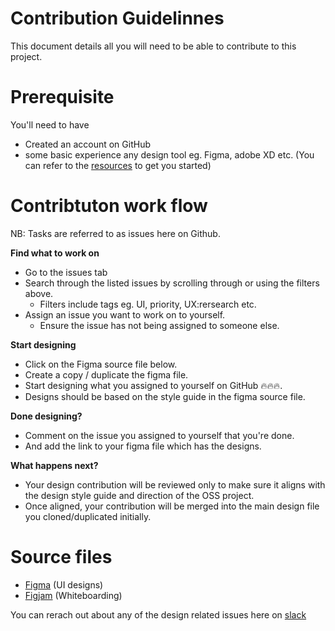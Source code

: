 # Contribution Guidelinnes 
This document details all you will need to be able to contribute to this project.

# Prerequisite
You'll need to have 
- Created an account on GitHub
- some basic experience any design tool eg. Figma, adobe XD etc. (You can refer to the [resources](https://github.com/100-Days-OSS/ui-ux/blob/main/README.md) to get you started)

# Contribtuton work flow
NB: Tasks are referred to as issues here on Github.

**Find what to work on**
- Go to the issues tab
- Search through the listed issues by scrolling through or using the filters above.
  - Filters include tags eg. UI, priority, UX:rersearch etc.
- Assign an issue you want to work on to yourself.
  - Ensure the issue has not being assigned to someone else.

**Start designing**
- Click on the Figma source file below.
- Create a copy / duplicate the figma file.
- Start designing what you assigned to yourself on GitHub 🔥🔥🔥.
- Designs should be based on the style guide in the figma source file.

**Done designing?**
- Comment on the issue you assigned to yourself that you're done.
- And add the link to your figma file which has the designs.

**What happens next?**
- Your design contribution will be reviewed only to make sure it aligns with the design style guide and direction of the OSS project.
- Once aligned, your contribution will be merged into the main design file you cloned/duplicated initially.

# Source files
- [Figma](https://www.figma.com/file/Ps06t84Ug14oujb2ojLM7w/UI-designs-100-days-OSS-designs) (UI designs)
- [Figjam](https://www.figma.com/file/xy7kbqpSieTQCnf7SGZoAA/WhiteBoard-100-days-OSS-designs) (Whiteboarding)

You can rerach out about any of the design related issues here on [slack](https://100dayschallenge2022.slack.com/archives/C02SX2G7XQ9)
